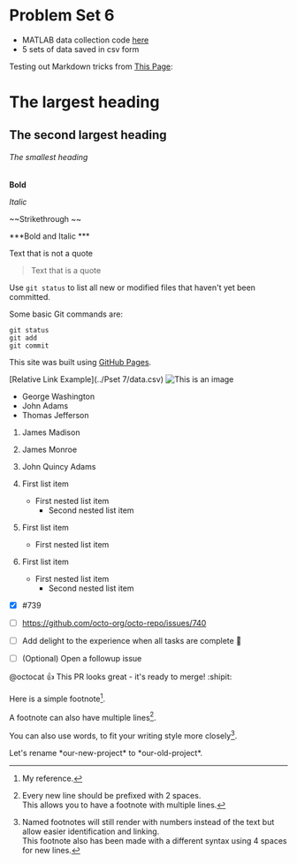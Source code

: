 # Problem Set 6

- MATLAB data collection code [here](https://github.com/liloheinrich/ISIM/blob/archive_testing_2022/Problem%20Sets/Pset%206/pset%206.m)
- 5 sets of data saved in csv form


Testing out Markdown tricks from [This Page](https://docs.github.com/en/get-started/writing-on-github/getting-started-with-writing-and-formatting-on-github/basic-writing-and-formatting-syntax):


# The largest heading
## The second largest heading
###### The smallest heading

**Bold**

*Italic*

~~Strikethrough ~~

***Bold and Italic ***

Text that is not a quote

> Text that is a quote

Use `git status` to list all new or modified files that haven't yet been committed.

Some basic Git commands are:
```
git status
git add
git commit
```

This site was built using [GitHub Pages](https://pages.github.com/).

[Relative Link Example](../Pset 7/data.csv)
![This is an image](https://myoctocat.com/assets/images/base-octocat.svg)

- George Washington
- John Adams
- Thomas Jefferson


1. James Madison
2. James Monroe
3. John Quincy Adams

1. First list item
   - First nested list item
     - Second nested list item

100. First list item
     - First nested list item

100. First list item
     - First nested list item
       - Second nested list item


- [x] #739
- [ ] https://github.com/octo-org/octo-repo/issues/740
- [ ] Add delight to the experience when all tasks are complete :tada:
- [ ] \(Optional) Open a followup issue


@octocat :+1: This PR looks great - it's ready to merge! :shipit:

Here is a simple footnote[^1].

A footnote can also have multiple lines[^2].  

You can also use words, to fit your writing style more closely[^note].

[^1]: My reference.
[^2]: Every new line should be prefixed with 2 spaces.  
  This allows you to have a footnote with multiple lines.
[^note]:
    Named footnotes will still render with numbers instead of the text but allow easier identification and linking.  
    This footnote also has been made with a different syntax using 4 spaces for new lines.
    
    
<!-- This content will not appear in the rendered Markdown -->
Let's rename \*our-new-project\* to \*our-old-project\*.

